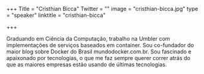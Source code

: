 +++
Title = "Cristhian Bicca"
Twitter = ""
image = "cristhian-bicca.jpg"
type = "speaker"
linktitle = "cristhian-bicca"

+++

Graduando em Ciência da Computação, trabalho na Umbler com implementações de serviços baseados em container. Sou co-fundador do maior blog sobre Docker do Brasil mundodocker.com.br. Sou fascinado e apaixonado por tecnologias, o que me faz sempre querer correr atrás do que as maiores empresas estão usando de últimas tecnologias.
